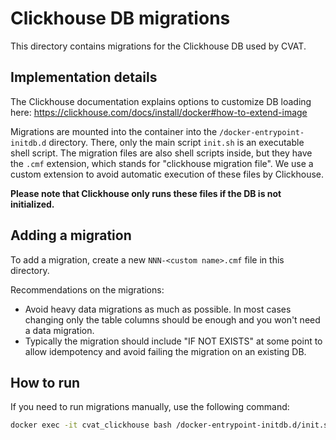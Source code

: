 <!--
 Copyright (C) CVAT.ai Corporation

 SPDX-License-Identifier: MIT
-->

# Clickhouse DB migrations

This directory contains migrations for the Clickhouse DB used by CVAT.

## Implementation details

The Clickhouse documentation explains options to customize DB loading here:
<https://clickhouse.com/docs/install/docker#how-to-extend-image>

Migrations are mounted into the container into the `/docker-entrypoint-initdb.d` directory.
There, only the main script `init.sh` is an executable shell script. The migration files
are also shell scripts inside, but they have the `.cmf` extension, which stands
for "clickhouse migration file". We use a custom extension to avoid automatic execution
of these files by Clickhouse.

**Please note that Clickhouse only runs these files if the DB is not initialized.**

## Adding a migration

To add a migration, create a new `NNN-<custom name>.cmf` file in this directory.

Recommendations on the migrations:
- Avoid heavy data migrations as much as possible. In most cases changing only the table
  columns should be enough and you won't need a data migration.
- Typically the migration should include "IF NOT EXISTS" at some point to allow idempotency
  and avoid failing the migration on an existing DB.

## How to run

If you need to run migrations manually, use the following command:

```bash
docker exec -it cvat_clickhouse bash /docker-entrypoint-initdb.d/init.sh
```
